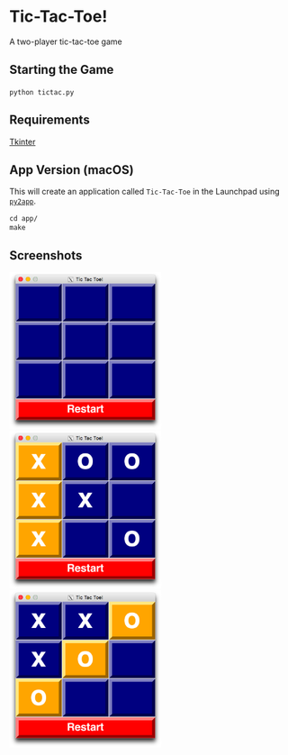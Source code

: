 # Tic-Tac-Toe!

A two-player tic-tac-toe game

## Starting the Game

`python tictac.py`

## Requirements

[Tkinter](https://wiki.python.org/moin/TkInter)

## App Version (macOS)

This will create an application called `Tic-Tac-Toe` in the Launchpad using [`py2app`](https://py2app.readthedocs.io/en/latest/).

```
cd app/
make
```

## Screenshots

<p float="left">
  <img src="screenshots/start.png" width="270" />
  <img src="screenshots/xwin.png" width="270" /> 
  <img src="screenshots/owin.png" width="270" />
</p>
